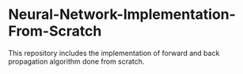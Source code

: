 # Neural-Network-Implementation-From-Scratch
This repository includes the implementation of forward and back propagation algorithm done from scratch. 

